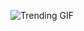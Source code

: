 ![Trending GIF](https://media2.giphy.com/media/v1.Y2lkPThiYjIxNzcyMHh6Njd4NzB5eG53OXNpZ2JlMGdqOXFodnE5YzZxdml6M2I2ZHJpYSZlcD12MV9naWZzX3NlYXJjaCZjdD1n/GfLyPobJEnWDBJOhye/giphy.gif)
